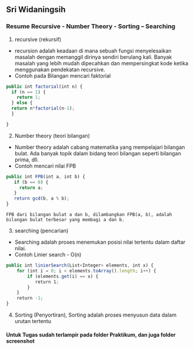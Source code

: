 ## Sri Widaningsih


### Resume Recursive - Number Theory - Sorting – Searching
1. recursive (rekursif)
- recursion adalah keadaan di mana sebuah fungsi menyelesaikan masalah dengan memanggil dirinya sendiri berulang kali. Banyak masalah yang lebih mudah dipecahkan dan mempersingkat kode ketika menggunakan pendekatan recursive. 
- Contoh pada Bilangan mencari faktorial

``` js
public int factorial(int n) {
  if (n == 1) {
    return 1;
  } else {
  return n*factorial(n-1);
  }

}
```


2. Number theory (teori bilangan)
- Number theory adalah cabang matematika yang mempelajari bilangan bulat. Ada banyak topik dalam bidang teori bilangan seperti bilangan prima, dll.
- Contoh mencari nilai FPB


``` js
public int FPB(int a, int b) {
   if (b == 0) {
     return a; 
   }
   return gcd(b, a % b);
}
```
```
FPB dari bilangan bulat a dan b, dilambangkan FPB(a, b), adalah
bilangan bulat terbesar yang membagi a dan b.
```

3. searching (pencarian)
- Searching adalah proses menemukan posisi nilai tertentu dalam daftar nilai. 
- Contoh Linier search - O(n)


``` js
public int linierSearch(List<Integer> elements, int x) {
    for (int i = 0; i < elements.toArray().length; i++) {
        if (elements.get(i) == x) {
           return 1;
        }
    }
    return -1;
}
```
4. Sorting (Penyortiran), Sorting adalah proses menyusun data dalam urutan tertentu

#### Untuk Tugas sudah terlampir pada folder Praktikum, dan juga folder screenshot